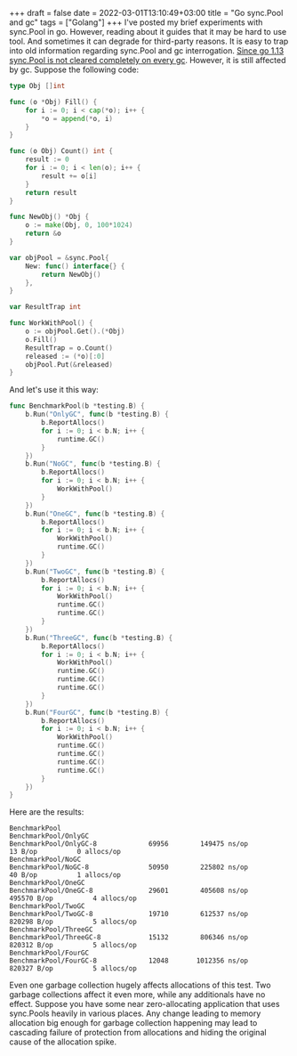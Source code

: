 +++ 
draft = false
date = 2022-03-01T13:10:49+03:00
title = "Go sync.Pool and gc"
tags = ["Golang"]
+++ 
I've posted my brief experiments with sync.Pool in go. However, reading about it guides that it may be hard to use tool. And sometimes it can degrade for third-party reasons.
It is easy to trap into old information regarding sync.Pool and gc interrogation. [Since go 1.13 sync.Pool is not cleared completely on every gc](https://github.com/golang/go/commit/2dcbf8b3691e72d1b04e9376488cef3b6f93b286). However, it is still affected by gc. Suppose the following code:


```go
type Obj []int

func (o *Obj) Fill() {
	for i := 0; i < cap(*o); i++ {
		*o = append(*o, i)
	}
}

func (o Obj) Count() int {
	result := 0
	for i := 0; i < len(o); i++ {
		result += o[i]
	}
	return result
}

func NewObj() *Obj {
	o := make(Obj, 0, 100*1024)
	return &o
}

var objPool = &sync.Pool{
	New: func() interface{} {
		return NewObj()
	},
}

var ResultTrap int

func WorkWithPool() {
	o := objPool.Get().(*Obj)
	o.Fill()
	ResultTrap = o.Count()
	released := (*o)[:0]
	objPool.Put(&released)
}
```
And let's use it this way:
```go
func BenchmarkPool(b *testing.B) {
	b.Run("OnlyGC", func(b *testing.B) {
		b.ReportAllocs()
		for i := 0; i < b.N; i++ {
			runtime.GC()
		}
	})
	b.Run("NoGC", func(b *testing.B) {
		b.ReportAllocs()
		for i := 0; i < b.N; i++ {
			WorkWithPool()
		}
	})
	b.Run("OneGC", func(b *testing.B) {
		b.ReportAllocs()
		for i := 0; i < b.N; i++ {
			WorkWithPool()
			runtime.GC()
		}
	})
	b.Run("TwoGC", func(b *testing.B) {
		b.ReportAllocs()
		for i := 0; i < b.N; i++ {
			WorkWithPool()
			runtime.GC()
			runtime.GC()
		}
	})
	b.Run("ThreeGC", func(b *testing.B) {
		b.ReportAllocs()
		for i := 0; i < b.N; i++ {
			WorkWithPool()
			runtime.GC()
			runtime.GC()
			runtime.GC()
		}
	})
	b.Run("FourGC", func(b *testing.B) {
		b.ReportAllocs()
		for i := 0; i < b.N; i++ {
			WorkWithPool()
			runtime.GC()
			runtime.GC()
			runtime.GC()
			runtime.GC()
		}
	})
}
```
Here are the results:
```
BenchmarkPool
BenchmarkPool/OnlyGC
BenchmarkPool/OnlyGC-8         	   69956	    149475 ns/op	      13 B/op	       0 allocs/op
BenchmarkPool/NoGC
BenchmarkPool/NoGC-8           	   50950	    225802 ns/op	      40 B/op	       1 allocs/op
BenchmarkPool/OneGC
BenchmarkPool/OneGC-8          	   29601	    405608 ns/op	  495570 B/op	       4 allocs/op
BenchmarkPool/TwoGC
BenchmarkPool/TwoGC-8          	   19710	    612537 ns/op	  820298 B/op	       5 allocs/op
BenchmarkPool/ThreeGC
BenchmarkPool/ThreeGC-8        	   15132	    806346 ns/op	  820312 B/op	       5 allocs/op
BenchmarkPool/FourGC
BenchmarkPool/FourGC-8         	   12048	   1012356 ns/op	  820327 B/op	       5 allocs/op
```
Even one garbage collection hugely affects allocations of this test. Two garbage collections affect it even more, while any additionals have no effect. Suppose you have some near zero-allocating application that uses sync.Pools heavily in various places. Any change leading to memory allocation big enough for garbage collection happening may lead to 
cascading failure of protection from allocations and hiding the original cause of the allocation spike.


